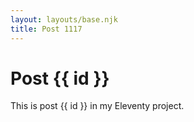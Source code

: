 ```yaml
---
layout: layouts/base.njk
title: Post 1117
---
```


# Post {{ id }}

This is post {{ id }} in my Eleventy project.
